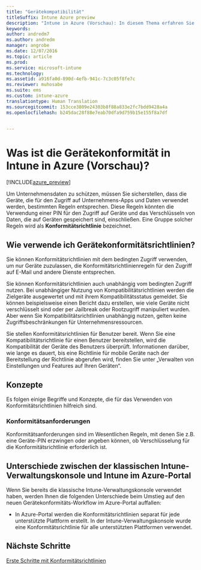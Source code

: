 ```yaml
---
title: "Gerätekompatibilität"
titleSuffix: Intune Azure preview
description: "Intune in Azure (Vorschau): In diesem Thema erfahren Sie etwas über die Gerätekonformität in Microsoft Intune."
keywords: 
author: andredm7
ms.author: andredm
manager: angrobe
ms.date: 12/07/2016
ms.topic: article
ms.prod: 
ms.service: microsoft-intune
ms.technology: 
ms.assetid: a916fa0d-890d-4efb-941c-7c3c05f8fe7c
ms.reviewer: muhosabe
ms.suite: ems
ms.custom: intune-azure
translationtype: Human Translation
ms.sourcegitcommit: 153cce3809e24303b8f88a833e2fc7bdd9428a4a
ms.openlocfilehash: b245dac28f88e7eab70dfa9d759b15e155f8a7df


---
```


# <a name="what-is-device-compliance-in-intune-azure-preview"></a>Was ist die Gerätekonformität in Intune in Azure (Vorschau)?


[!INCLUDE[azure_preview](../includes/azure_preview.md)]

Um Unternehmensdaten zu schützen, müssen Sie sicherstellen, dass die Geräte, die für den Zugriff auf Unternehmens-Apps und Daten verwendet werden, bestimmten Regeln entsprechen. Diese Regeln könnten die Verwendung einer PIN für den Zugriff auf Geräte und das Verschlüsseln von Daten, die auf Geräten gespeichert sind, einschließen. Eine Gruppe solcher Regeln wird als **Konformitätsrichtlinie** bezeichnet.

##  <a name="how-should-i-use-a-device-compliance-policy"></a>Wie verwende ich Gerätekonformitätsrichtlinien?
Sie können Konformitätsrichtlinien mit dem bedingten Zugriff verwenden, um nur Geräte zuzulassen, die Konformitätsrichtlinienregeln für den Zugriff auf E-Mail und andere Dienste entsprechen.

Sie können Konformitätsrichtlinien auch unabhängig vom bedingten Zugriff nutzen.
Bei unabhängiger Nutzung von Kompatibilitätsrichtlinien werden die Zielgeräte ausgewertet und mit ihrem Kompatibilitätsstatus gemeldet. Sie können beispielsweise einen Bericht dazu erstellen, wie viele Geräte nicht verschlüsselt sind oder per Jailbreak oder Rootzugriff manipuliert wurden. Aber wenn Sie Kompatibilitätsrichtlinien unabhängig nutzen, gelten keine Zugriffsbeschränkungen für Unternehmensressourcen.

Sie stellen Konformitätsrichtlinien für Benutzer bereit. Wenn Sie eine Kompatibilitätsrichtlinie für einen Benutzer bereitstellen, wird die Kompatibilität der Geräte des Benutzers überprüft. Informationen darüber, wie lange es dauert, bis eine Richtlinie für mobile Geräte nach der Bereitstellung der Richtlinie abgerufen wird, finden Sie unter „Verwalten von Einstellungen und Features auf Ihren Geräten“.

##  <a name="concepts"></a>Konzepte
Es folgen einige Begriffe und Konzepte, die für das Verwenden von Konformitätsrichtlinien hilfreich sind.

### <a name="compliance-requirements"></a>Konformitätsanforderungen
Konformitätsanforderungen sind im Wesentlichen Regeln, mit denen Sie z.B. eine Geräte-PIN erzwingen oder angeben können, ob Verschlüsselung für die Konformitätsrichtlinie erforderlich ist.

<!---### Actions for noncompliance

You can specify what needs to happen when a device is determined as noncompliant. This can be a sequence of actions during a specific time.
When you specify these actions, Intune will automatically initiate them in the sequence you specify. See the following example of a sequence of
actions for a device that continues to be in the noncompliant status for
a week:

-   When the device is first determined to be non-compliant, an email with noncompliant notification is sent to the user.

-   3 days after initial noncompliance state, a follow up reminder is sent to the user.

-   5 days after initial noncompliance state, a final reminder with a notification that access to company resources will be blocked on the device in 2 days if the compliance issues are not remediated is sent to the user.

-   7 days after initial noncompliance state, access to company resources is blocked. This requires that you have conditional access policy that specifies that access from noncompliant devices should    be blocked for services such as Exchange and SharePoint.

### Grace Period

This is the time between when a device is first determined as
noncompliant to when access to company resources on that device is blocked. This time allows for time that the user has to resolve
compliance issues on the device. You can also use this time to create your action sequences to send notifications to the user before their access is blocked.

Remember that you need to implement conditional access policies in addition to compliance policies in order for access to company resources to be blocked.--->

##  <a name="differences-between-the-classic-intune-admin-console-and-intune-in-the-azure-portal"></a>Unterschiede zwischen der klassischen Intune-Verwaltungskonsole und Intune im Azure-Portal


Wenn Sie bereits die klassische Intune-Verwaltungskonsole verwendet haben, werden Ihnen die folgenden Unterschiede beim Umstieg auf den neuen Gerätekonformitäts-Workflow im Azure-Portal auffallen:


-   In Azure-Portal werden die Konformitätsrichtlinien separat für jede unterstützte Plattform erstellt. In der Intune-Verwaltungskonsole wurde eine Konformitätsrichtlinie für alle unterstützten Plattformen verwendet.


<!--- -   In the Azure portal, you have the ability to specify actions and notifications that are intiated when a device is determined to be noncompliant. This ability does not exist in the Intune admin console.

-   In the Azure portal, you can set a grace period to allow time for the end-user to get their device back to compliance status before they completely lose the ability to get company data on their device. This is not available in the Intune admin console.--->

##  <a name="next-steps"></a>Nächste Schritte

[Erste Schritte mit Konformitätsrichtlinien](get-started-with-device-compliance.md)


<!---### See also

Conditional access--->



<!--HONumber=Feb17_HO3-->


